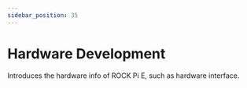 ```yaml
---
sidebar_position: 35
---
```


# Hardware Development

Introduces the hardware info of ROCK Pi E, such as hardware interface.

<DocCardList />
